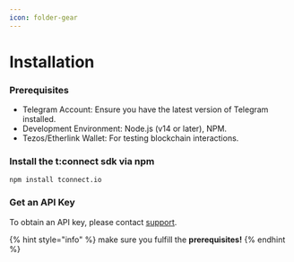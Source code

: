 ```yaml
---
icon: folder-gear
---
```


# Installation

### **Prerequisites**

* Telegram Account: Ensure you have the latest version of Telegram installed.
* Development Environment: Node.js (v14 or later), NPM.
* Tezos/Etherlink Wallet: For testing blockchain interactions.

### Install the t:connect sdk via npm

```
npm install tconnect.io
```

### Get an API Key

To obtain an API key, please contact [support](../support.md).

{% hint style="info" %}
make sure you fulfill the **prerequisites!**
{% endhint %}
